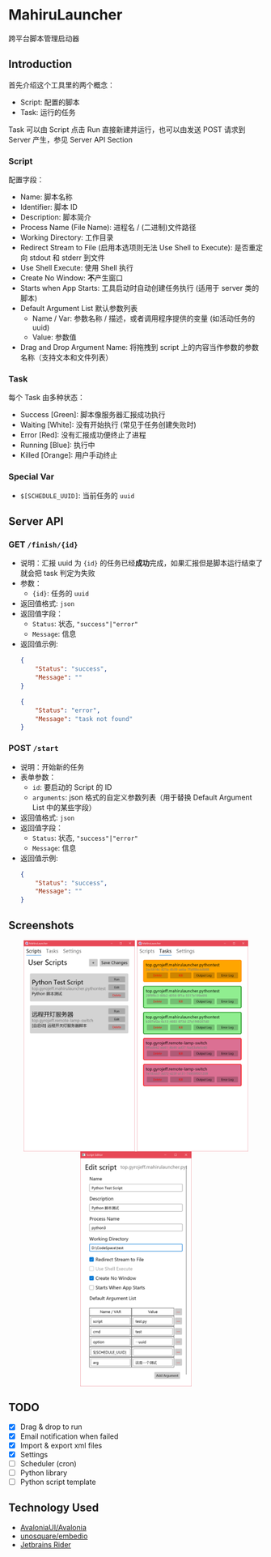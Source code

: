 # MahiruLauncher

跨平台脚本管理启动器

## Introduction

首先介绍这个工具里的两个概念：

* Script: 配置的脚本
* Task: 运行的任务

Task 可以由 Script 点击 Run 直接新建并运行，也可以由发送 POST 请求到 Server 产生，参见 Server API Section

### Script

配置字段：

* Name: 脚本名称
* Identifier: 脚本 ID
* Description: 脚本简介
* Process Name (File Name): 进程名 / (二进制)文件路径
* Working Directory: 工作目录
* Redirect Stream to File (启用本选项则无法 Use Shell to Execute): 是否重定向 stdout 和 stderr 到文件
* Use Shell Execute: 使用 Shell 执行
* Create No Window: **不**产生窗口
* Starts when App Starts: 工具启动时自动创建任务执行 (适用于 server 类的脚本)
* Default Argument List 默认参数列表
  * Name / Var: 参数名称 / 描述，或者调用程序提供的变量 (如活动任务的 uuid)
  * Value: 参数值
* Drag and Drop Argument Name: 将拖拽到 script 上的内容当作参数的参数名称（支持文本和文件列表）

### Task

每个 Task 由多种状态：

* Success [Green]: 脚本像服务器汇报成功执行
* Waiting [White]: 没有开始执行 (常见于任务创建失败时)
* Error [Red]: 没有汇报成功便终止了进程
* Running [Blue]: 执行中
* Killed [Orange]: 用户手动终止

### Special Var

* `$[SCHEDULE_UUID]`: 当前任务的 `uuid`

## Server API

### GET `/finish/{id}`

* 说明：汇报 uuid 为 `{id}` 的任务已经**成功**完成，如果汇报但是脚本运行结束了就会把 task 判定为失败
* 参数：
  * `{id}`: 任务的 `uuid`
* 返回值格式: `json`
* 返回值字段：
  * `Status`: 状态, `"success"|"error"`
  * `Message`: 信息
* 返回值示例:
  ```json
  {
	  "Status": "success",
	  "Message": ""
  }
  ```
  ```json
  {
	  "Status": "error",
	  "Message": "task not found"
  }
  ```

### POST `/start`

* 说明：开始新的任务
* 表单参数：
  * `id`: 要启动的 Script 的 ID
  * `arguments`: json 格式的自定义参数列表（用于替换 Default Argument List 中的某些字段）
* 返回值格式: `json`
* 返回值字段：
  * `Status`: 状态, `"success"|"error"`
  * `Message`: 信息
* 返回值示例:
  ```json
  {
	  "Status": "success",
	  "Message": ""
  }
  ```

## Screenshots

<div align="center">
	<img src="./screenshots/scripts.png" width=220 style="vertical-align: middle">
	<img src="./screenshots/tasks.png" width=220 style="vertical-align: middle">
	<img src="./screenshots/editor.png" width=220 style="vertical-align: middle">
</div>

## TODO

- [x] Drag & drop to run
- [x] Email notification when failed
- [x] Import & export xml files
- [x] Settings
- [ ] Scheduler (cron)
- [ ] Python library
- [ ] Python script template

## Technology Used

* [AvaloniaUI/Avalonia](https://github.com/AvaloniaUI/Avalonia)
* [unosquare/embedio](https://github.com/unosquare/embedio)
* [Jetbrains Rider](https://www.jetbrains.com/rider/)
